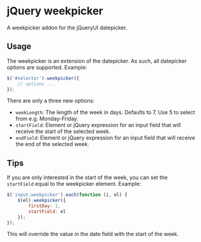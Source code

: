 jQuery weekpicker
=================

A weekpicker addon for the jQueryUI datepicker.

Usage
-----

The weekpicker is an extension of the datepicker. As such, all datepicker options are supported. Example:

```js
$('#selector').weekpicker({
    // options ...
});
```

There are only a three new options:

* `weekLength`: The length of the week in days. Defaults to 7. Use 5 to select from e.g. Monday-Friday.
* `startField`: Element or jQuery expression for an input field that will receive the start of the selected week.
* `endField`: Element or jQuery expression for an input field that will receive the end of the selected week.

Tips
----

If you are only interested in the start of the week, you can set the `startField` equal to the weekpicker element. Example:

```js
$('input.weekpicker').each(function (i, el) {
    $(el).weekpicker({
        firstDay: 1,
        startField: el
    });
});
```

This will override the value in the date field with the start of the week.
